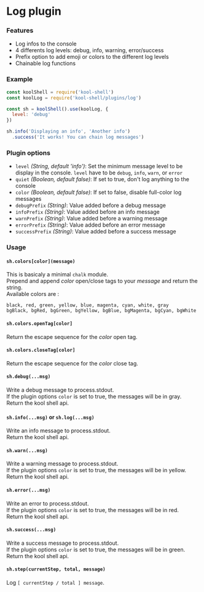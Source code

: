 # Log plugin

### Features
  * Log infos to the console
  * 4 differents log levels: debug, info, warning, error/success
  * Prefix option to add emoji or colors to the different log levels
  * Chainable log functions

### Example
```javascript
const koolShell = require('kool-shell')
const koolLog = require('kool-shell/plugins/log')

const sh = koolShell().use(koolLog, {
  level: 'debug'
})

sh.info('Displaying an info', 'Another info')
  .success('It works! You can chain log messages')
```

### Plugin options
* `level` _(String, default 'info')_: Set the minimum message level to be display in the console. `level` have to be `debug`, `info`, `warn`, or `error`
* `quiet` _(Boolean, default false)_: If set to true, don't log anything to the console
* `color` _(Boolean, default false)_: If set to false, disable full-color log messages
* `debugPrefix` _(String)_: Value added before a debug message
* `infoPrefix` _(String)_: Value added before an info message
* `warnPrefix` _(String)_: Value added before a warning message
* `errorPrefix` _(String)_: Value added before an error message
* `successPrefix` _(String)_: Value added before a success message

### Usage

#### `sh.colors[color](message)`
This is basicaly a minimal `chalk` module. <br>
Prepend and append _color_ open/close tags to your _message_ and return the string. <br>
Available colors are : <br>
```
black, red, green, yellow, blue, magenta, cyan, white, gray
bgBlack, bgRed, bgGreen, bgYellow, bgBlue, bgMagenta, bgCyan, bgWhite
```


#### `sh.colors.openTag[color]`
Return the escape sequence for the _color_ open tag. <br>

#### `sh.colors.closeTag[color]`
Return the escape sequence for the _color_ close tag. <br>

#### `sh.debug(...msg)`
Write a debug message to process.stdout. <br>
If the plugin options `color` is set to true, the messages will be in gray. <br>
Return the kool shell api.

#### `sh.info(...msg)` or `sh.log(...msg)`
Write an info message to process.stdout. <br>
Return the kool shell api.

#### `sh.warn(...msg)`
Write a warning message to process.stdout. <br>
If the plugin options `color` is set to true, the messages will be in yellow. <br>
Return the kool shell api.

#### `sh.error(...msg)`
Write an error to process.stdout. <br>
If the plugin options `color` is set to true, the messages will be in red. <br>
Return the kool shell api.

#### `sh.success(...msg)`
Write a success message to process.stdout. <br>
If the plugin options `color` is set to true, the messages will be in green. <br>
Return the kool shell api.

#### `sh.step(currentStep, total, message)`
Log `[ currentStep / total ] message`.